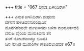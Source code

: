 +++
title = "067 ಎನುತ ಖಳನಿದಿರಾಗಿ"

+++
ಎನುತ ಖಳನಿದಿರಾಗಿ ಮಧುಮ  
ರ್ದನನ ಹಳಚಿದನಸುರರಿಪುವಿನ  
ಮೊನೆಗಣೆಯಲೇ ಮುಳುಗಿದನು ಬಳಿಕಾ ಮುಹೂರ್ತದಲಿ  
ದನುಜ ವೈರಿಯ ಮುಸುಕಿದನು ತನ  
ತನಗೆ ನೋಟಕವಾಯ್ತು ಭೂಪತಿ  
ಜನ ಸುನೀತ ಮುರಾರಿಗಳ ಕೌತೂಹಲಾಹವಕೆ       ॥67॥